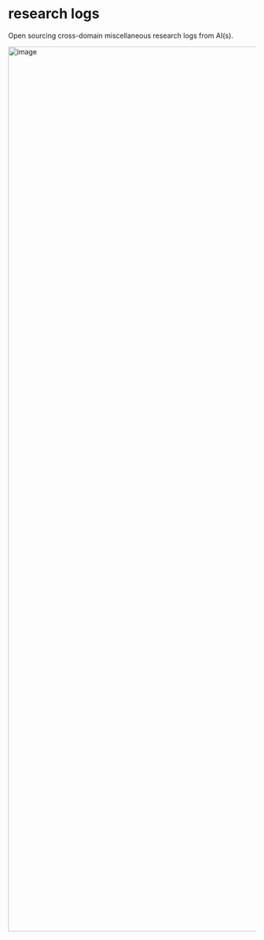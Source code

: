 # research logs
Open sourcing cross-domain miscellaneous research logs from AI(s). 

<img width="1797" alt="image" src="https://github.com/user-attachments/assets/18deae2c-33ea-481f-8a12-91b58c92113c" />
